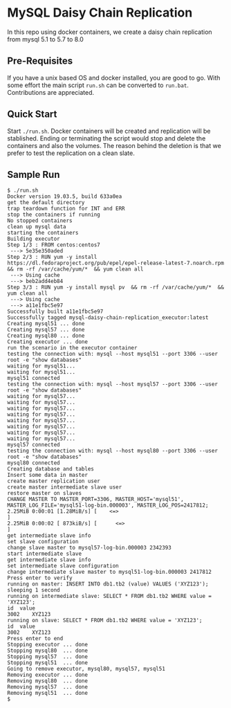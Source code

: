 # MySQL Daisy Chain Replication
In this repo using docker containers, we create a daisy chain replication from mysql 5.1 to 5.7 to 8.0

## Pre-Requisites
If you have a unix based OS and docker installed, you are good to go. With some effort the main script `run.sh` can be converted to `run.bat`. Contributions are appreciated.

## Quick Start
Start `./run.sh`. Docker containers will be created and replication will be stablished. Ending or terminating the script would stop and delete the containers and also the volumes. The reason behind the deletion is that we prefer to test the replication on a clean slate.

## Sample Run
```
$ ./run.sh
Docker version 19.03.5, build 633a0ea
get the default directory
trap teardown function for INT and ERR
stop the containers if running
No stopped containers
clean up mysql data
starting the containers
Building executor
Step 1/3 : FROM centos:centos7
 ---> 5e35e350aded
Step 2/3 : RUN yum -y install https://dl.fedoraproject.org/pub/epel/epel-release-latest-7.noarch.rpm 	&& rm -rf /var/cache/yum/* 	&& yum clean all
 ---> Using cache
 ---> beb2add4eb84
Step 3/3 : RUN yum -y install mysql pv 	&& rm -rf /var/cache/yum/* 	&& yum clean all
 ---> Using cache
 ---> a11e1fbc5e97
Successfully built a11e1fbc5e97
Successfully tagged mysql-daisy-chain-replication_executor:latest
Creating mysql51 ... done
Creating mysql57 ... done
Creating mysql80 ... done
Creating executor ... done
run the scenario in the executor container
testing the connection with: mysql --host mysql51 --port 3306 --user root -e "show databases"
waiting for mysql51...
waiting for mysql51...
mysql51 connected
testing the connection with: mysql --host mysql57 --port 3306 --user root -e "show databases"
waiting for mysql57...
waiting for mysql57...
waiting for mysql57...
waiting for mysql57...
waiting for mysql57...
waiting for mysql57...
waiting for mysql57...
waiting for mysql57...
mysql57 connected
testing the connection with: mysql --host mysql80 --port 3306 --user root -e "show databases"
mysql80 connected
Creating database and tables
Insert some data in master
create master replication user
create master intermediate slave user
restore master on slaves
CHANGE MASTER TO MASTER_PORT=3306, MASTER_HOST='mysql51', MASTER_LOG_FILE='mysql51-log-bin.000003', MASTER_LOG_POS=2417812;
2.25MiB 0:00:01 [1.28MiB/s] [    <=>                                                                                                 ]
2.25MiB 0:00:02 [ 873kiB/s] [      <=>                                                                                               ]
get intermediate slave info
set slave configuration
change slave master to mysql57-log-bin.000003 2342393
start intermediate slave
get intermediate slave info
set intermediate slave configuration
change intermediate slave master to mysql51-log-bin.000003 2417812
Press enter to verify
running on master: INSERT INTO db1.tb2 (value) VALUES ('XYZ123');
sleeping 1 second
running on intermediate slave: SELECT * FROM db1.tb2 WHERE value = 'XYZ123';
id	value
3002	XYZ123
running on slave: SELECT * FROM db1.tb2 WHERE value = 'XYZ123';
id	value
3002	XYZ123
Press enter to end
Stopping executor ... done
Stopping mysql80  ... done
Stopping mysql57  ... done
Stopping mysql51  ... done
Going to remove executor, mysql80, mysql57, mysql51
Removing executor ... done
Removing mysql80  ... done
Removing mysql57  ... done
Removing mysql51  ... done
$
```
